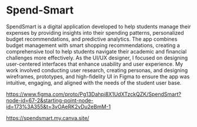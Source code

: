# Spend-Smart

SpendSmart is a digital application developed to help students manage their expenses by providing insights into their spending patterns, personalized budget recommendations, and predictive analytics. The app combines budget management with smart shopping recommendations, creating a comprehensive tool to help students navigate their academic and financial challenges more effectively. As the UI/UX designer, I focused on designing user-centered interfaces that enhance usability and user experience. My work involved conducting user research, creating personas, and designing wireframes, prototypes, and high-fidelity UI in Figma to ensure the app was intuitive, engaging, and aligned with the needs of the student user base.

https://www.figma.com/proto/Pg13Dahpi8X1UdXTzckQZK/SpendSmart?node-id=67-2&starting-point-node-id=173%3A355&t=3vOAeRK2vDu2eBmM-1

https://spendsmart.my.canva.site/
